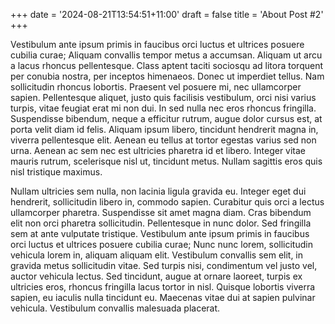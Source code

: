+++
date = '2024-08-21T13:54:51+11:00'
draft = false
title = 'About Post #2'
+++

Vestibulum ante ipsum primis in faucibus orci luctus et ultrices posuere cubilia curae; Aliquam convallis tempor metus a accumsan. Aliquam ut arcu a lacus rhoncus pellentesque. Class aptent taciti sociosqu ad litora torquent per conubia nostra, per inceptos himenaeos. Donec ut imperdiet tellus. Nam sollicitudin rhoncus lobortis. Praesent vel posuere mi, nec ullamcorper sapien. Pellentesque aliquet, justo quis facilisis vestibulum, orci nisi varius turpis, vitae feugiat erat mi non dui. In sed nulla nec eros rhoncus fringilla. Suspendisse bibendum, neque a efficitur rutrum, augue dolor cursus est, at porta velit diam id felis. Aliquam ipsum libero, tincidunt hendrerit magna in, viverra pellentesque elit. Aenean eu tellus at tortor egestas varius sed non urna. Aenean ac sem nec est ultricies pharetra id et libero. Integer vitae mauris rutrum, scelerisque nisl ut, tincidunt metus. Nullam sagittis eros quis nisl tristique maximus.

Nullam ultricies sem nulla, non lacinia ligula gravida eu. Integer eget dui hendrerit, sollicitudin libero in, commodo sapien. Curabitur quis orci a lectus ullamcorper pharetra. Suspendisse sit amet magna diam. Cras bibendum elit non orci pharetra sollicitudin. Pellentesque in nunc dolor. Sed fringilla sem at ante vulputate tristique. Vestibulum ante ipsum primis in faucibus orci luctus et ultrices posuere cubilia curae; Nunc nunc lorem, sollicitudin vehicula lorem in, aliquam aliquam elit. Vestibulum convallis sem elit, in gravida metus sollicitudin vitae. Sed turpis nisi, condimentum vel justo vel, auctor vehicula lectus. Sed tincidunt, augue at ornare laoreet, turpis ex ultricies eros, rhoncus fringilla lacus tortor in nisl. Quisque lobortis viverra sapien, eu iaculis nulla tincidunt eu. Maecenas vitae dui at sapien pulvinar vehicula. Vestibulum convallis malesuada placerat.
